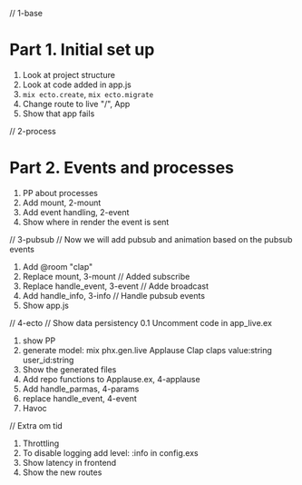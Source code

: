 // 1-base
# Part 1. Initial set up
1. Look at project structure
2. Look at code added in app.js
3. `mix ecto.create`, `mix ecto.migrate`
4. Change route to live "/", App
5. Show that app fails


// 2-process
# Part 2. Events and processes
1. PP about processes
2. Add mount, 2-mount
3. Add event handling, 2-event
4. Show where in render the event is sent


// 3-pubsub
// Now we will add pubsub and animation based on the pubsub events
1. Add @room "clap"
2. Replace mount, 3-mount // Added subscribe
3. Replace handle_event, 3-event // Adde broadcast
4. Add handle_info, 3-info  // Handle pubsub events
5. Show app.js


// 4-ecto 
// Show data persistency
0.1 Uncomment code in app_live.ex
1. show PP
2. generate model: mix phx.gen.live Applause Clap claps value:string user_id:string
3. Show the generated files
4. Add repo functions to Applause.ex, 4-applause
5. Add handle_parmas, 4-params
6. replace handle_event, 4-event
7. Havoc






// Extra om tid
1. Throttling
2. To disable logging add  level: :info in config.exs
3. Show latency in frontend
4. Show the new routes